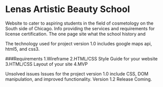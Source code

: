 # Lenas Artistic Beauty School

Website to cater to aspiring students in the field of cosmetology on the South side of Chicago.
Info providing the services and requirements for license certification.
The one page site  what the school history and

The technology used for project version 1.0 includes google maps api, html5, and css3.

###Requirements
 1.Wireframe
 2.HTML/CSS Style Guide for your website
 3.HTML/CSS Layout of your site
 4.MVP

 Unsolved issues
 Issues for the project version 1.0 include CSS, DOM manipulation, and improved functionality. Version 1.2
 Release Coming.
